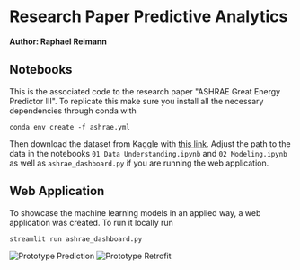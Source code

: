 # Research Paper Predictive Analytics
**Author: Raphael Reimann** 
## Notebooks
This is the associated code to the research paper "ASHRAE Great Energy Predictor III". To replicate this make sure you install all the necessary dependencies through conda with 
```
conda env create -f ashrae.yml
```
Then download the dataset from Kaggle with [this link](https://www.kaggle.com/c/ashrae-energy-prediction/data). Adjust the path to the data in the notebooks `01 Data Understanding.ipynb` and `02 Modeling.ipynb` as well as `ashrae_dashboard.py` if you are running the web application.

## Web Application
To showcase the machine learning models in an applied way, a web application was created. To run it locally run
```
streamlit run ashrae_dashboard.py
```

![Prototype Prediction](figure/Prototype_Prediction_Test.png)
![Prototype Retrofit](figure/Prototype_Retrofit_Test.png)


